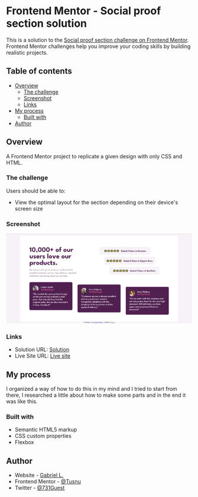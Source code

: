 # Frontend Mentor - Social proof section solution

This is a solution to the [Social proof section challenge on Frontend Mentor](https://www.frontendmentor.io/challenges/social-proof-section-6e0qTv_bA). Frontend Mentor challenges help you improve your coding skills by building realistic projects. 

## Table of contents

- [Overview](#overview)
  - [The challenge](#the-challenge)
  - [Screenshot](#screenshot)
  - [Links](#links)
- [My process](#my-process)
  - [Built with](#built-with)
- [Author](#author)

## Overview

A Frontend Mentor project to replicate a given design with only CSS and HTML.

### The challenge

Users should be able to:

- View the optimal layout for the section depending on their device's screen size

### Screenshot

![](./images/Screenshot_1.png)

### Links

- Solution URL: [Solution](https://github.com/Tusnu/social-proof-section)
- Live Site URL: [Live site](https://tusnu.github.io/social-proof-section/)

## My process

I organized a way of how to do this in my mind and I tried to start from there, I researched a little about how to make some parts and in the end it was like this.

### Built with

- Semantic HTML5 markup
- CSS custom properties
- Flexbox

## Author

- Website - [Gabriel L.](https://github.com/Tusnu)
- Frontend Mentor - [@Tusnu](https://www.frontendmentor.io/profile/Tusnu)
- Twitter - [@731Guest](https://twitter.com/731Guest)
